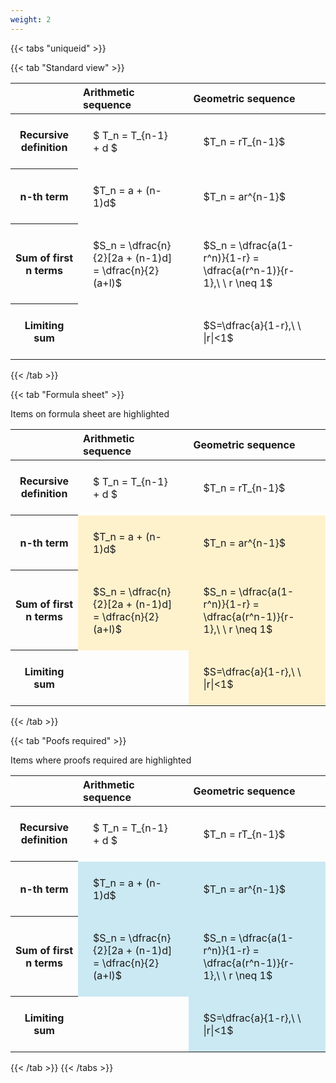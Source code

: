 ```yaml
---
weight: 2
---
```


{{< tabs "uniqueid" >}}

{{< tab "Standard view" >}}

<style type="text/css">
#T_b9d38 th.col_heading {
  text-align: left;
  font-size: 1em;
}
#T_b9d38 td {
  text-align: left;
  font-size: 1em;
  padding: 1.5em;
}
</style>
<table id="T_b9d38">
  <thead>
    <tr>
      <th class="blank level0" >&nbsp;</th>
      <th id="T_b9d38_level0_col0" class="col_heading level0 col0" >Arithmetic sequence</th>
      <th id="T_b9d38_level0_col1" class="col_heading level0 col1" >Geometric sequence</th>
    </tr>
  </thead>
  <tbody>
    <tr>
      <th id="T_b9d38_level0_row0" class="row_heading level0 row0" >Recursive definition</th>
      <td id="T_b9d38_row0_col0" class="data row0 col0" >$ T_n = T_{n-1} + d $</td>
      <td id="T_b9d38_row0_col1" class="data row0 col1" >$T_n = rT_{n-1}$</td>
    </tr>
    <tr>
      <th id="T_b9d38_level0_row1" class="row_heading level0 row1" >n-th term</th>
      <td id="T_b9d38_row1_col0" class="data row1 col0" >$T_n = a + (n-1)d$</td>
      <td id="T_b9d38_row1_col1" class="data row1 col1" >$T_n = ar^{n-1}$</td>
    </tr>
    <tr>
      <th id="T_b9d38_level0_row2" class="row_heading level0 row2" >Sum of first n terms</th>
      <td id="T_b9d38_row2_col0" class="data row2 col0" >$S_n = \dfrac{n}{2}[2a + (n-1)d] = \dfrac{n}{2}(a+l)$</td>
      <td id="T_b9d38_row2_col1" class="data row2 col1" >$S_n = \dfrac{a(1-r^n)}{1-r} = \dfrac{a(r^n-1)}{r-1},\ \  r \neq 1$</td>
    </tr>
    <tr>
      <th id="T_b9d38_level0_row3" class="row_heading level0 row3" >Limiting sum</th>
      <td id="T_b9d38_row3_col0" class="data row3 col0" ></td>
      <td id="T_b9d38_row3_col1" class="data row3 col1" >$S=\dfrac{a}{1-r},\ \ |r|<1$</td>
    </tr>
  </tbody>
</table>
{{< /tab >}}

{{< tab "Formula sheet" >}}

Items on formula sheet are highlighted 
<br>
<style type="text/css">
#T_12c19 th.col_heading {
  text-align: left;
  font-size: 1em;
}
#T_12c19 td {
  text-align: left;
  font-size: 1em;
  padding: 1.5em;
}
#T_12c19_row0_col0, #T_12c19_row0_col1, #T_12c19_row3_col0 {
  background-color: rgba(0,0,0,0);
}
#T_12c19_row1_col0, #T_12c19_row1_col1, #T_12c19_row2_col0, #T_12c19_row2_col1, #T_12c19_row3_col1 {
  background-color: rgba(255,194,10, 0.2);
}
</style>
<table id="T_12c19">
  <thead>
    <tr>
      <th class="blank level0" >&nbsp;</th>
      <th id="T_12c19_level0_col0" class="col_heading level0 col0" >Arithmetic sequence</th>
      <th id="T_12c19_level0_col1" class="col_heading level0 col1" >Geometric sequence</th>
    </tr>
  </thead>
  <tbody>
    <tr>
      <th id="T_12c19_level0_row0" class="row_heading level0 row0" >Recursive definition</th>
      <td id="T_12c19_row0_col0" class="data row0 col0" >$ T_n = T_{n-1} + d $</td>
      <td id="T_12c19_row0_col1" class="data row0 col1" >$T_n = rT_{n-1}$</td>
    </tr>
    <tr>
      <th id="T_12c19_level0_row1" class="row_heading level0 row1" >n-th term</th>
      <td id="T_12c19_row1_col0" class="data row1 col0" >$T_n = a + (n-1)d$</td>
      <td id="T_12c19_row1_col1" class="data row1 col1" >$T_n = ar^{n-1}$</td>
    </tr>
    <tr>
      <th id="T_12c19_level0_row2" class="row_heading level0 row2" >Sum of first n terms</th>
      <td id="T_12c19_row2_col0" class="data row2 col0" >$S_n = \dfrac{n}{2}[2a + (n-1)d] = \dfrac{n}{2}(a+l)$</td>
      <td id="T_12c19_row2_col1" class="data row2 col1" >$S_n = \dfrac{a(1-r^n)}{1-r} = \dfrac{a(r^n-1)}{r-1},\ \  r \neq 1$</td>
    </tr>
    <tr>
      <th id="T_12c19_level0_row3" class="row_heading level0 row3" >Limiting sum</th>
      <td id="T_12c19_row3_col0" class="data row3 col0" ></td>
      <td id="T_12c19_row3_col1" class="data row3 col1" >$S=\dfrac{a}{1-r},\ \ |r|<1$</td>
    </tr>
  </tbody>
</table>
{{< /tab >}}

{{< tab "Poofs required" >}}

Items where proofs required are highlighted 
<br>
<style type="text/css">
#T_dca45 th.col_heading {
  text-align: left;
  font-size: 1em;
}
#T_dca45 td {
  text-align: left;
  font-size: 1em;
  padding: 1.5em;
}
#T_dca45_row0_col0, #T_dca45_row0_col1, #T_dca45_row3_col0 {
  background-color: rgba(0,0,0,0);
}
#T_dca45_row1_col0, #T_dca45_row1_col1, #T_dca45_row2_col0, #T_dca45_row2_col1, #T_dca45_row3_col1 {
  background-color: rgba(0,150,200, 0.2);
}
</style>
<table id="T_dca45">
  <thead>
    <tr>
      <th class="blank level0" >&nbsp;</th>
      <th id="T_dca45_level0_col0" class="col_heading level0 col0" >Arithmetic sequence</th>
      <th id="T_dca45_level0_col1" class="col_heading level0 col1" >Geometric sequence</th>
    </tr>
  </thead>
  <tbody>
    <tr>
      <th id="T_dca45_level0_row0" class="row_heading level0 row0" >Recursive definition</th>
      <td id="T_dca45_row0_col0" class="data row0 col0" >$ T_n = T_{n-1} + d $</td>
      <td id="T_dca45_row0_col1" class="data row0 col1" >$T_n = rT_{n-1}$</td>
    </tr>
    <tr>
      <th id="T_dca45_level0_row1" class="row_heading level0 row1" >n-th term</th>
      <td id="T_dca45_row1_col0" class="data row1 col0" >$T_n = a + (n-1)d$</td>
      <td id="T_dca45_row1_col1" class="data row1 col1" >$T_n = ar^{n-1}$</td>
    </tr>
    <tr>
      <th id="T_dca45_level0_row2" class="row_heading level0 row2" >Sum of first n terms</th>
      <td id="T_dca45_row2_col0" class="data row2 col0" >$S_n = \dfrac{n}{2}[2a + (n-1)d] = \dfrac{n}{2}(a+l)$</td>
      <td id="T_dca45_row2_col1" class="data row2 col1" >$S_n = \dfrac{a(1-r^n)}{1-r} = \dfrac{a(r^n-1)}{r-1},\ \  r \neq 1$</td>
    </tr>
    <tr>
      <th id="T_dca45_level0_row3" class="row_heading level0 row3" >Limiting sum</th>
      <td id="T_dca45_row3_col0" class="data row3 col0" ></td>
      <td id="T_dca45_row3_col1" class="data row3 col1" >$S=\dfrac{a}{1-r},\ \ |r|<1$</td>
    </tr>
  </tbody>
</table>
{{< /tab >}}
{{< /tabs >}}